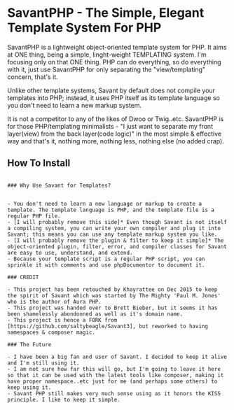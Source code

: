 SavantPHP - The Simple, Elegant Template System For PHP
=======================================================

SavantPHP is a lightweight object-oriented template system for PHP. It aims at ONE thing, being a simple, linght-weight TEMPLATING system. I'm focusing only on that ONE thing. PHP can do everything, so do everything with it, just use SavantPHP for only separating the "view/templating" concern, that's it.

Unlike other template systems, Savant by default does not compile your templates into PHP; instead, it uses PHP itself as its template language so you don't need to learn a new markup system.

It is not a competitor to any of the likes of Dwoo or Twig..etc. SavantPHP is for those PHP/templating minimalists - "I just want to separate my front layer(view) from the back layer(code logic)" in the most simple & effective way and that's it, nothing more, nothing less, nothing else (no added crap).

## How To Install

``` composer require sevenphp/savantphp

### Why Use Savant for Templates?


- You don't need to learn a new language or markup to create a template. The template language is PHP, and the template file is a regular PHP file.
- [I will probably remove this side]* Even though Savant is not itself a compiling system, you can write your own compiler and plug it into Savant; this means you can use any template markup system you like.
- [I will probably remove the plugin & filter to keep it simple]* The object-oriented plugin, filter, error, and compiler classes for Savant are easy to use, understand, and extend.
- Because your template script is a regular PHP script, you can sprinkle it with comments and use phpDocumentor to document it.

### CREDIT

- This project has been retouched by Khayrattee on Dec 2015 to keep the spirit of Savant which was started by The Mighty 'Paul M. Jones' who is the author of Aura PHP.
- This project was handed over to Brett Bieber, but it seems it has been shamelessly abondonned as well as it's domain name.
- This project is hence a FORK from [https://github.com/saltybeagle/Savant3], but reworked to having namespaces & composer magic.

### The Future

- I have been a big fan and user of Savant. I decided to keep it alive and I'm still using it.
- I am not sure how far this will go, but I'm going to leave it here so that it can be used with the latest tools like composer, making it have proper namespace..etc just for me (and perhaps some others) to keep using it.
- Savant PHP still makes very much sense using as it honors the KISS principle. I like to keep it simple.
